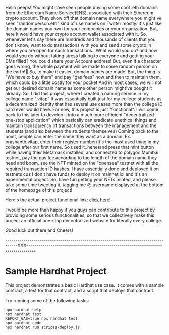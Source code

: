 Hello peeps!
You might have seen people buying some cool .eth domains from the Ethereum Name Service(ENS), associated with their Ethereum crypto account. They show off that domain name everywhere you might've seen "randomperson.eth" kind of usernames on Twitter mostly. 
It's just like the domain names you own for your companies or your organization. But, here it would have your crypto account wallet associated with it. So, whenever let's say there are hundreds and thousands of clients that you don't know, want to do transactions with you and send some crypto in where you are open for such transactions...What would you do? and how would you do without taking stress talking to everyone and getting your DMs filled?
You could share your Account address! But, even if a character goes wrong, the whole payment will be made to some random person on the earth!🤣
So, to make it easier, domain names are made!
But, the thing is "We have to buy them" and pay "gas fees" now and then to maintain them, which could be a little costly for your pocket
And in most cases, we will not get our desired domain name as some other person might've bought it already.
So, I did this project, where I created a naming service in my college name ".vitap"
It was essentially built just for my college students as a decentralized identity that has several use cases more than the college ID card ever would have. 
For now, this project is just "functional". I will come back to this later to develop it into a much more efficient "decentralized one-stop application" which basically can eradicate unethical things and maintain transparency of transactions between the management and the students (and also between the students themselves)
Coming back to the point, people can enter the name they want as a domain. Ex. prashanth.vitap, enter their register number(It's the most used thing in my college after our first name. So used it..hehe)and press that mint button while having their Metamask installed, and connected to polygon Mumbai testnet, pay the gas fee according to the length of the domain name they need and boom, see the NFT minted on the "opensea" testnet with all the required transaction ID hashes.
I have essentially done and deployed it on testnets cuz I don't have funds to deploy it on mainnet lol and it's an experimental project. So, have fun getting your NFTs minted, and please take some time tweeting it, tagging me @ username displayed at the bottom of the homepage of this project!

Here's the actual project functional link:
[click here!](https://domain-starter-project-2.prashanthgopala.repl.co/)

I would be more than happy if you guys can contribute to this project by providing some serious functionalities, so that we collectively make this project an official one-stop decentralized website for literally every college. 

Good luck out there and Cheers!

------------------------------------------------------------------------------------XXX----------------------------------------------------------------------------------


# Sample Hardhat Project

This project demonstrates a basic Hardhat use case. It comes with a sample contract, a test for that contract, and a script that deploys that contract.

Try running some of the following tasks:

```shell
npx hardhat help
npx hardhat test
REPORT_GAS=true npx hardhat test
npx hardhat node
npx hardhat run scripts/deploy.js
```
